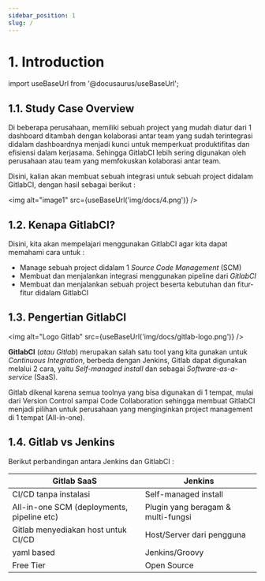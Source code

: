 ```yaml
---
sidebar_position: 1
slug: /
---
```


# 1. Introduction

import useBaseUrl from '@docusaurus/useBaseUrl';

## 1.1. Study Case Overview

Di beberapa perusahaan, memiliki sebuah project yang mudah diatur dari 1 dashboard ditambah dengan kolaborasi antar team yang sudah terintegrasi didalam dashboardnya menjadi kunci untuk memperkuat produktifitas dan efisiensi dalam kerjasama. Sehingga GitlabCI lebih sering digunakan oleh perusahaan atau team yang memfokuskan kolaborasi antar team.

Disini, kalian akan membuat sebuah integrasi untuk sebuah project didalam GitlabCI, dengan hasil sebagai berikut :

<img alt="image1" src={useBaseUrl('img/docs/4.png')} />

## 1.2. Kenapa GitlabCI?

Disini, kita akan mempelajari menggunakan GitlabCI agar kita dapat memahami cara untuk :
- Manage sebuah project didalam 1 _Source Code Management_ (SCM)
- Membuat dan menjalankan integrasi menggunakan pipeline dari _GitlabCI_
- Membuat dan menjalankan sebuah project beserta kebutuhan dan fitur-fitur didalam GitlabCI

## 1.3. Pengertian GitlabCI

<img alt="Logo Gitlab" src={useBaseUrl('img/docs/gitlab-logo.png')} />

**GitlabCI** (*atau Gitlab*) merupakan salah satu tool yang kita gunakan untuk *Continuous Integration*, berbeda dengan Jenkins, Gitlab dapat digunakan melalui 2 cara, yaitu *Self-managed install* dan sebagai *Software-as-a-service* (SaaS).

Gitlab dikenal karena semua toolnya yang bisa digunakan di 1 tempat, mulai dari Version Control sampai Code Collaboration sehingga membuat GitlabCI menjadi pilihan untuk perusahaan yang menginginkan project management di 1 tempat (All-in-one).

## 1.4. Gitlab vs Jenkins

Berikut perbandingan antara Jenkins dan GitlabCI :

| Gitlab SaaS | Jenkins |
|----------|---------|
| CI/CD tanpa instalasi | Self-managed install |
| All-in-one SCM (deployments, pipeline etc) | Plugin yang beragam & multi-fungsi |
| Gitlab menyediakan host untuk CI/CD | Host/Server dari pengguna |
| yaml based | Jenkins/Groovy |
| Free Tier | Open Source |

